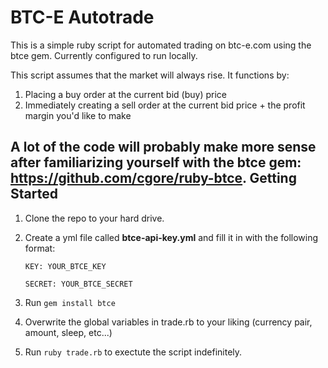 BTC-E Autotrade
==============

This is a simple ruby script for automated trading on btc-e.com using the btce gem. Currently configured to run locally.

This script assumes that the market will always rise. It functions by:

1. Placing a buy order at the current bid (buy) price
2. Immediately creating a sell order at the current bid price + the profit margin you'd like to make


A lot of the code will probably make more sense after familiarizing yourself with the btce gem: https://github.com/cgore/ruby-btce.
Getting Started
---------------
1. Clone the repo to your hard drive.
2. Create a yml file called **btce-api-key.yml** and fill it in with the following format:

    `KEY: YOUR_BTCE_KEY`
    
    `SECRET: YOUR_BTCE_SECRET`
3. Run `gem install btce`
4. Overwrite the global variables in trade.rb to your liking (currency pair, amount, sleep, etc...)
4. Run `ruby trade.rb` to exectute the script indefinitely.
